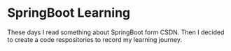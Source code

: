 # SpringBoot Learning
These days I read something about SpringBoot form CSDN.
Then I decided to create a code respositories to record my learning journey.
